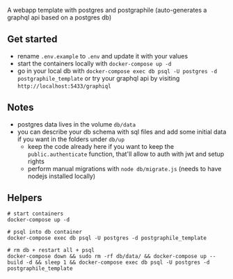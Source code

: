 A webapp template with postgres and postgraphile (auto-generates a graphql api based on a postgres db)

## Get started
- rename `.env.example` to `.env` and update it with your values
- start the containers locally with `docker-compose up -d`
- go in your local db with `docker-compose exec db psql -U postgres -d postgraphile_template` or try your graphql api by visiting `http://localhost:5433/graphiql`

## Notes
- postgres data lives in the volume `db/data`
- you can describe your db schema with sql files and add some initial data if you want in the folders under `db/up`
  - keep the code already here if you want to keep the `public.authenticate` function, that'll allow to auth with jwt and setup rights
  - perform manual migrations with `node db/migrate.js` (needs to have nodejs installed locally)

## Helpers 

```
# start containers
docker-compose up -d

# psql into db container
docker-compose exec db psql -U postgres -d postgraphile_template

# rm db + restart all + psql
docker-compose down && sudo rm -rf db/data/ && docker-compose up --build -d && sleep 1 && docker-compose exec db psql -U postgres -d postgraphile_template
```
